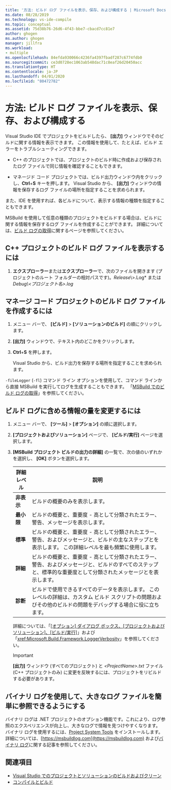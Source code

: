 ```yaml
---
title: '方法: ビルド ログ ファイルを表示、保存、および構成する | Microsoft Docs'
ms.date: 08/28/2019
ms.technology: vs-ide-compile
ms.topic: conceptual
ms.assetid: 75d38b76-26d6-4f43-bbe7-cbacd7cc81e7
author: ghogen
ms.author: ghogen
manager: jillfra
ms.workload:
- multiple
ms.openlocfilehash: 84efda930066c4236fa4397fbadf287c6774fdb0
ms.sourcegitcommit: ce3d0728ec1063ab548dac71c8eaf26d20450acc
ms.translationtype: HT
ms.contentlocale: ja-JP
ms.lasthandoff: 04/01/2020
ms.locfileid: "80472782"
---
```

# <a name="how-to-view-save-and-configure-build-log-files"></a>方法: ビルド ログ ファイルを表示、保存、および構成する

Visual Studio IDE でプロジェクトをビルドしたら、 **[出力]** ウィンドウでそのビルドに関する情報を表示できます。 この情報を使用して、たとえば、ビルド エラーをトラブルシューティングできます。

- C++ のプロジェクトでは、プロジェクトのビルド時に作成および保存されたログ ファイルで同じ情報を確認することもできます。 

- マネージド コード プロジェクトでは、ビルド出力ウィンドウ内をクリックし、**Ctrl**+**S** キーを押します。 Visual Studio から、 **[出力]** ウィンドウの情報を保存するログ ファイルの場所を指定することを求められます。

また、IDE を使用すれば、各ビルドについて、表示する情報の種類を指定することもできます。

MSBuild を使用して任意の種類のプロジェクトをビルドする場合は、ビルドに関する情報を保存するログ ファイルを作成することができます。 詳細については、[ビルド ログの取得](../msbuild/obtaining-build-logs-with-msbuild.md)に関するページを参照してください。

## <a name="to-view-the-build-log-file-for-a-c-project"></a>C++ プロジェクトのビルド ログ ファイルを表示するには

1. **エクスプローラー**または**エクスプローラー**で、次のファイルを開きます (プロジェクトのルート フォルダーの相対パスです)。*Release*\\<ProjectName>\>.Log* または *Debug\\<プロジェクト名\>.log*

## <a name="to-create-a-build-log-file-for-a-managed-code-project"></a>マネージ コード プロジェクトのビルド ログ ファイルを作成するには

1. メニュー バーで、 **[ビルド]**  >  **[ソリューションのビルド]** の順にクリックします。

2. **[出力]** ウィンドウで、テキスト内のどこかをクリックします。

3. **Ctrl**+**S** を押します。

   Visual Studio から、ビルド出力を保存する場所を指定することを求められます。

`-fileLogger` (`-fl`) コマンド ライン オプションを使用して、コマンド ラインから直接 MSBuild を実行してログを生成することもできます。 「[MSBuild でのビルド ログの取得](../msbuild/obtaining-build-logs-with-msbuild.md)」を参照してください。

## <a name="to-change-the-amount-of-information-included-in-the-build-log"></a>ビルド ログに含める情報の量を変更するには

1. メニュー バーで、 **[ツール]**  >  **[オプション]** の順に選択します。

2. **[プロジェクトおよびソリューション]** ページで、 **[ビルド/実行]** ページを選択します。

3. **[MSBuild プロジェクト ビルドの出力の詳細]** の一覧で、次の値のいずれかを選択し、 **[OK]** ボタンを選択します。

    |詳細レベル|説明|
    | - |-----------------|
    |**非表示**|ビルドの概要のみを表示します。|
    |**最小限**|ビルドの概要と、重要度 - 高として分類されたエラー、警告、メッセージを表示します。|
    |**標準**|ビルドの概要と、重要度 - 高として分類されたエラー、警告、およびメッセージと、ビルドの主なステップとを表示します。 この詳細レベルを最も頻繁に使用します。|
    |**詳細**|ビルドの概要と、重要度 - 高として分類されたエラー、警告、およびメッセージと、ビルドのすべてのステップと、標準的な重要度として分類されたメッセージとを表示します。|
    |**診断**|ビルドで使用できるすべてのデータを表示します。 このレベルの詳細は、カスタム ビルド スクリプトの問題およびその他のビルドの問題をデバッグする場合に役に立ちます。|

     詳細については、「[[オプション] ダイアログ ボックス、[プロジェクトおよびソリューション]、[ビルド/実行]](../ide/reference/options-dialog-box-projects-and-solutions-build-and-run.md)」および「<xref:Microsoft.Build.Framework.LoggerVerbosity>」を参照してください。

    > [!IMPORTANT]
    > **[出力]** ウィンドウ (すべてのプロジェクト) と *\<ProjectName>.txt* ファイル (C++ プロジェクトのみ) に変更を反映するには、プロジェクトをリビルドする必要があります。

## <a name="use-binary-logs-to-make-it-easier-to-browse-large-log-files"></a>バイナリ ログを使用して、大きなログ ファイルを簡単に参照できるようにする

バイナリ ログは .NET プロジェクトのオプション機能です。これにより、ログ参照のエクスペリエンスが向上し、大きなログで情報を見つけやすくなります。 バイナリ ログを使用するには、[Project System Tools](https://marketplace.visualstudio.com/items?itemName=VisualStudioProductTeam.ProjectSystemTools) をインストールします。 詳細については、[https://msbuildlog.com](https://msbuildlog.com) および[バイナリ ログ](https://github.com/microsoft/msbuild/blob/master/documentation/wiki/Binary-Log.md)に関する記事を参照してください。

## <a name="see-also"></a>関連項目

- [Visual Studio でのプロジェクトとソリューションのビルドおよびクリーン](../ide/building-and-cleaning-projects-and-solutions-in-visual-studio.md)
- [コンパイルとビルド](../ide/compiling-and-building-in-visual-studio.md)
